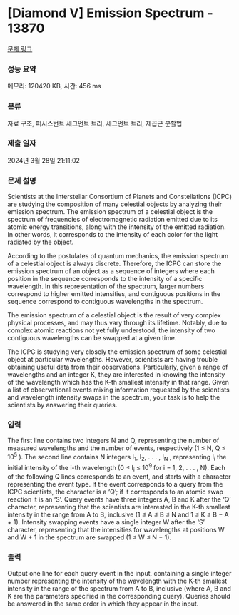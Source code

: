 # [Diamond V] Emission Spectrum - 13870 

[문제 링크](https://www.acmicpc.net/problem/13870) 

### 성능 요약

메모리: 120420 KB, 시간: 456 ms

### 분류

자료 구조, 퍼시스턴트 세그먼트 트리, 세그먼트 트리, 제곱근 분할법

### 제출 일자

2024년 3월 28일 21:11:02

### 문제 설명

<p>Scientists at the Interstellar Consortium of Planets and Constellations (ICPC) are studying the composition of many celestial objects by analyzing their emission spectrum. The emission spectrum of a celestial object is the spectrum of frequencies of electromagnetic radiation emitted due to its atomic energy transitions, along with the intensity of the emitted radiation. In other words, it corresponds to the intensity of each color for the light radiated by the object.</p>

<p>According to the postulates of quantum mechanics, the emission spectrum of a celestial object is always discrete. Therefore, the ICPC can store the emission spectrum of an object as a sequence of integers where each position in the sequence corresponds to the intensity of a specific wavelength. In this representation of the spectrum, larger numbers correspond to higher emitted intensities, and contiguous positions in the sequence correspond to contiguous wavelengths in the spectrum.</p>

<p>The emission spectrum of a celestial object is the result of very complex physical processes, and may thus vary through its lifetime. Notably, due to complex atomic reactions not yet fully understood, the intensity of two contiguous wavelengths can be swapped at a given time.</p>

<p>The ICPC is studying very closely the emission spectrum of some celestial object at particular wavelengths. However, scientists are having trouble obtaining useful data from their observations. Particularly, given a range of wavelengths and an integer K, they are interested in knowing the intensity of the wavelength which has the K-th smallest intensity in that range. Given a list of observational events mixing information requested by the scientists and wavelength intensity swaps in the spectrum, your task is to help the scientists by answering their queries.</p>

### 입력 

 <p>The first line contains two integers N and Q, representing the number of measured wavelengths and the number of events, respectively (1 ≤ N, Q ≤ 10<sup>5</sup> ). The second line contains N integers I<sub>1</sub>, I<sub>2</sub>, . . . , I<sub>N</sub> , representing I<sub>i</sub> the initial intensity of the i-th wavelength (0 ≤ I<sub>i</sub> ≤ 10<sup>9 </sup>for i = 1, 2, . . . , N). Each of the following Q lines corresponds to an event, and starts with a character representing the event type. If the event corresponds to a query from the ICPC scientists, the character is a ‘Q’; if it corresponds to an atomic swap reaction it is an ‘S’. Query events have three integers A, B and K after the ‘Q’ character, representing that the scientists are interested in the K-th smallest intensity in the range from A to B, inclusive (1 ≤ A ≤ B ≤ N and 1 ≤ K ≤ B − A + 1). Intensity swapping events have a single integer W after the ‘S’ character, representing that the intensities for wavelengths at positions W and W + 1 in the spectrum are swapped (1 ≤ W ≤ N − 1).</p>

### 출력 

 <p>Output one line for each query event in the input, containing a single integer number representing the intensity of the wavelength with the K-th smallest intensity in the range of the spectrum from A to B, inclusive (where A, B and K are the parameters specified in the corresponding query). Queries should be answered in the same order in which they appear in the input.</p>

